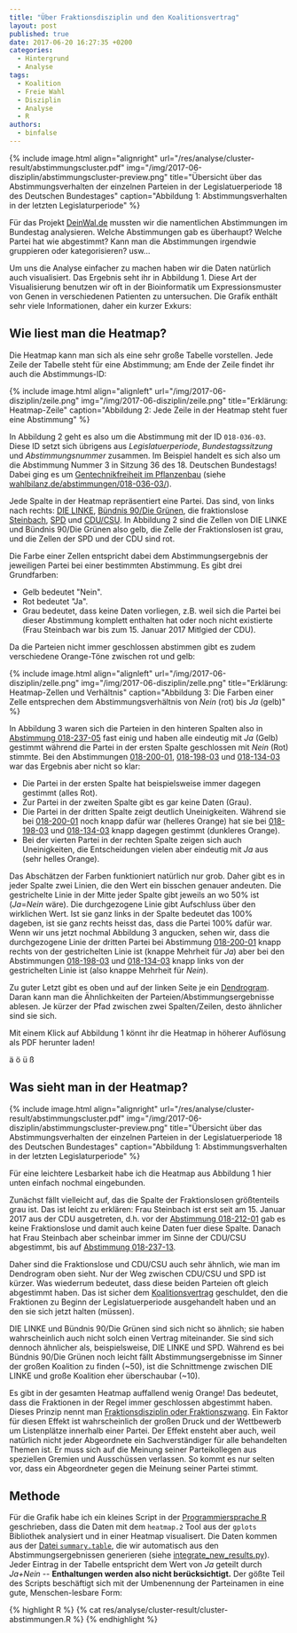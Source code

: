 ```yaml
---
title: "Über Fraktionsdisziplin und den Koalitionsvertrag"
layout: post
published: true
date: 2017-06-20 16:27:35 +0200
categories:
  - Hintergrund
  - Analyse
tags:
  - Koalition
  - Freie Wahl
  - Disziplin
  - Analyse
  - R
authors:
  - binfalse
---
```




{% include image.html align="alignright" url="/res/analyse/cluster-result/abstimmungscluster.pdf" img="/img/2017-06-disziplin/abstimmungscluster-preview.png" title="Übersicht über das Abstimmungsverhalten der einzelnen Parteien in der Legislatuerperiode 18 des Deutschen Bundestages" caption="Abbildung 1: Abstimmungsverhalten in der letzten Legislaturperiode" %}


Für das Projekt [DeinWal.de](https://deinwal.de) mussten wir die namentlichen Abstimmungen im Bundestag analysieren.
Welche Abstimmungen gab es überhaupt?
Welche Partei hat wie abgestimmt?
Kann man die Abstimmungen irgendwie gruppieren oder kategorisieren?
usw...


Um uns die Analyse einfacher zu machen haben wir die Daten natürlich auch visualisiert.
Das Ergebnis seht ihr in Abbildung 1.
Diese Art der Visualisierung benutzen wir oft in der Bioinformatik um Expressionsmuster von Genen in verschiedenen Patienten zu untersuchen.
Die Grafik enthält sehr viele Informationen, daher ein kurzer Exkurs:



## Wie liest man die Heatmap?

Die Heatmap kann man sich als eine sehr große Tabelle vorstellen.
Jede Zeile der Tabelle steht für eine Abstimmung; am Ende der Zeile findet ihr auch die Abstimmungs-ID:


{% include image.html align="alignleft" url="/img/2017-06-disziplin/zeile.png" img="/img/2017-06-disziplin/zeile.png" title="Erklärung: Heatmap-Zeile" caption="Abbildung 2: Jede Zeile in der Heatmap steht fuer eine Abstimmung" %}

In Abbildung 2 geht es also um die Abstimmung mit der ID `018-036-03`.
Diese ID setzt sich übrigens aus *Legislatuerperiode*, *Bundestagssitzung* und *Abstimmungsnummer* zusammen.
Im Beispiel handelt es sich also um die Abstimmung Nummer 3 in Sitzung 36 des 18. Deutschen Bundestags!
Dabei ging es um [Gentechnikfreiheit im Pflanzenbau](/abstimmungen/018-036-03/) (siehe [wahlbilanz.de/abstimmungen/018-036-03/](/abstimmungen/018-036-03/)).

Jede Spalte in der Heatmap repräsentiert eine Partei.
Das sind, von links nach rechts: [DIE LINKE](https://de.wikipedia.org/wiki/Linksfraktion), [Bündnis 90/Die Grünen](https://de.wikipedia.org/wiki/Bundestagsfraktion_B%C3%BCndnis_90/Die_Gr%C3%BCnen), die fraktionslose [Steinbach](https://de.wikipedia.org/wiki/Erika_Steinbach), [SPD](https://de.wikipedia.org/wiki/SPD-Bundestagsfraktion) und [CDU/CSU](https://de.wikipedia.org/wiki/CDU/CSU-Bundestagsfraktion).
In Abbildung 2 sind die Zellen von DIE LINKE und Bündnis 90/Die Grünen also gelb, die Zelle der Fraktionslosen ist grau, und die Zellen der SPD und der CDU sind rot.

Die Farbe einer Zellen entspricht dabei dem Abstimmungsergebnis der jeweiligen Partei bei einer bestimmten Abstimmung.
Es gibt drei Grundfarben:

* Gelb bedeutet "Nein".
* Rot bedeutet "Ja".
* Grau bedeutet, dass keine Daten vorliegen, z.B. weil sich die Partei bei dieser Abstimmung komplett enthalten hat oder noch nicht existierte (Frau Steinbach war bis zum 15. Januar 2017 Mitlgied der CDU).

Da die Parteien nicht immer geschlossen abstimmen gibt es zudem verschiedene Orange-Töne zwischen rot und gelb:

{% include image.html align="alignleft" url="/img/2017-06-disziplin/zelle.png" img="/img/2017-06-disziplin/zelle.png" title="Erklärung: Heatmap-Zellen und Verhältnis" caption="Abbildung 3: Die Farben einer Zelle entsprechen dem Abstimmungsverhältnis von *Nein* (rot) bis *Ja* (gelb)" %}

In Abbildung 3 waren sich die Parteien in den hinteren Spalten also in [Abstimmung 018-237-05](/abstimmungen/018-237-05/) fast einig und haben alle eindeutig mit *Ja* (Gelb) gestimmt während die Partei in der ersten Spalte geschlossen mit *Nein* (Rot) stimmte.
Bei den Abstimmungen [018-200-01](/abstimmungen/018-200-01/), [018-198-03](/abstimmungen/018-198-03/) und [018-134-03](/abstimmungen/018-134-03/) war das Ergebnis aber nicht so klar:

* Die Partei in der ersten Spalte hat beispielsweise immer dagegen gestimmt (alles Rot).
* Zur Partei in der zweiten Spalte gibt es gar keine Daten (Grau).
* Die Partei in der dritten Spalte zeigt deutlich Uneinigkeiten. Während sie bei [018-200-01](/abstimmungen/018-200-01/) noch knapp dafür war (helleres Orange) hat sie bei [018-198-03](/abstimmungen/018-198-03/) und [018-134-03](/abstimmungen/018-134-03/) knapp dagegen gestimmt (dunkleres Orange).
* Bei der vierten Partei in der rechten Spalte zeigen sich auch Uneinigkeiten, die Entscheidungen vielen aber eindeutig mit *Ja* aus (sehr helles Orange).

Das Abschätzen der Farben funktioniert natürlich nur grob.
Daher gibt es in jeder Spalte zwei Linien, die den Wert ein bisschen genauer andeuten.
Die gestrichelte Linie in der Mitte jeder Spalte gibt jeweils an wo 50% ist (*Ja*=*Nein* wäre).
Die durchgezogene Linie gibt Aufschluss über den wirklichen Wert.
Ist sie ganz links in der Spalte bedeutet das 100% dageben, ist sie ganz rechts heisst das, dass die Partei 100% dafür war.
Wenn wir uns jetzt nochmal Abbildung 3 angucken, sehen wir, dass die durchgezogene Linie der dritten Partei bei Abstimmung [018-200-01](/abstimmungen/018-200-01/) knapp rechts von der gestrichelten Linie ist (knappe Mehrheit für *Ja*) aber bei den Abstimmungen [018-198-03](/abstimmungen/018-198-03/) und [018-134-03](/abstimmungen/018-134-03/) knapp links von der gestrichelten Linie ist (also knappe Mehrheit für *Nein*).

Zu guter Letzt gibt es oben und auf der linken Seite je ein [Dendrogram](https://de.wikipedia.org/wiki/Hierarchische_Clusteranalyse#Dendrogramm).
Daran kann man die Ähnlichkeiten der Parteien/Abstimmungsergebnisse ablesen.
Je kürzer der Pfad zwischen zwei Spalten/Zeilen, desto ähnlicher sind sie sich.


Mit einem Klick auf Abbildung 1 könnt ihr die Heatmap in höherer Auflösung als PDF herunter laden!

ä
ö
ü
ß

## Was sieht man in der Heatmap?


{% include image.html align="alignright" url="/res/analyse/cluster-result/abstimmungscluster.pdf" img="/img/2017-06-disziplin/abstimmungscluster-preview.png" title="Übersicht über das Abstimmungsverhalten der einzelnen Parteien in der Legislatuerperiode 18 des Deutschen Bundestages" caption="Abbildung 1: Abstimmungsverhalten in der letzten Legislaturperiode" %}

Für eine leichtere Lesbarkeit habe ich die Heatmap aus Abbildung 1 hier unten einfach nochmal eingebunden.

Zunächst fällt vielleicht auf, das die Spalte der Fraktionslosen größtenteils grau ist.
Das ist leicht zu erklären: Frau Steinbach ist erst seit am 15. Januar 2017 aus der CDU ausgetreten, d.h. vor der [Abstimmung 018-212-01](/abstimmungen/018-212-01/) gab es keine Fraktionslose und damit auch keine Daten fuer diese Spalte.
Danach hat Frau Steinbach aber scheinbar immer im Sinne der CDU/CSU abgestimmt, bis auf [Abstimmung 018-237-13](/abstimmungen/018-237-13/).

Daher sind die Fraktionslose und CDU/CSU auch sehr ähnlich, wie man im Dendrogram oben sieht.
Nur der Weg zwischen CDU/CSU und SPD ist kürzer.
Was wiederrum bedeutet, dass diese beiden Parteien oft gleich abgestimmt haben.
Das ist sicher dem [Koalitionsvertrag](https://de.wikipedia.org/wiki/Koalitionsvertrag_der_18._Wahlperiode_des_Bundestages) geschuldet, den die Fraktionen zu Beginn der Legislatuerperiode ausgehandelt haben und an den sie sich jetzt halten (müssen).


DIE LINKE und Bündnis 90/Die Grünen sind sich nicht so ähnlich; sie haben wahrscheinlich auch nicht solch einen Vertrag miteinander.
Sie sind sich dennoch ähnlicher als, beispielsweise, DIE LINKE und SPD.
Während es bei Bündnis 90/Die Grünen noch leicht fällt Abstimmungsergebnisse im Sinner der großen Koalition zu finden (~50), ist die Schnittmenge zwischen DIE LINKE und große Koalition eher überschaubar (~10).


Es gibt in der gesamten Heatmap auffallend wenig Orange!
Das bedeutet, dass die Fraktionen in der Regel immer geschlossen abgestimmt haben.
Dieses Prinzip nennt man [Fraktionsdisziplin oder Fraktionszwang](https://de.wikipedia.org/wiki/Fraktionsdisziplin).
Ein Faktor für diesen Effekt ist wahrscheinlich der großen Druck und der Wettbewerb um Listenplätze innerhalb einer Partei.
Der Effekt ensteht aber auch, weil natürlich nicht jeder Abgeordnete ein Sachverständiger für alle behandelten Themen ist.
Er muss sich auf die Meinung seiner Parteikollegen aus speziellen Gremien und Ausschüssen verlassen.
So kommt es nur selten vor, dass ein Abgeordneter gegen die Meinung seiner Partei stimmt.








## Methode

Für die Grafik habe ich ein kleines Script in der [Programmiersprache R](https://en.wikipedia.org/wiki/GNU_R) geschrieben, dass die Daten mit dem `heatmap.2` Tool aus der `gplots` Bibliothek analysiert und in einer Heatmap visualisert.
Die Daten kommen aus der [Datei `summary.table`](/res/abstimmungsliste/summary.table), die wir automatisch aus den Abstimmungsergebnissen generieren (siehe [integrate_new_results.py](/res/abstimmungsliste/integrate_new_results.py)).
Jeder Eintrag in der Tabelle entspricht dem Wert von *Ja* geteilt durch *Ja+Nein* -- **Enthaltungen werden also nicht berücksichtigt.**
Der gößte Teil des Scripts beschäftigt sich mit der Umbenennung der Parteinamen in eine gute, Menschen-lesbare Form:

{% highlight  R %}
{% cat res/analyse/cluster-result/cluster-abstimmungen.R %}
{% endhighlight %}

